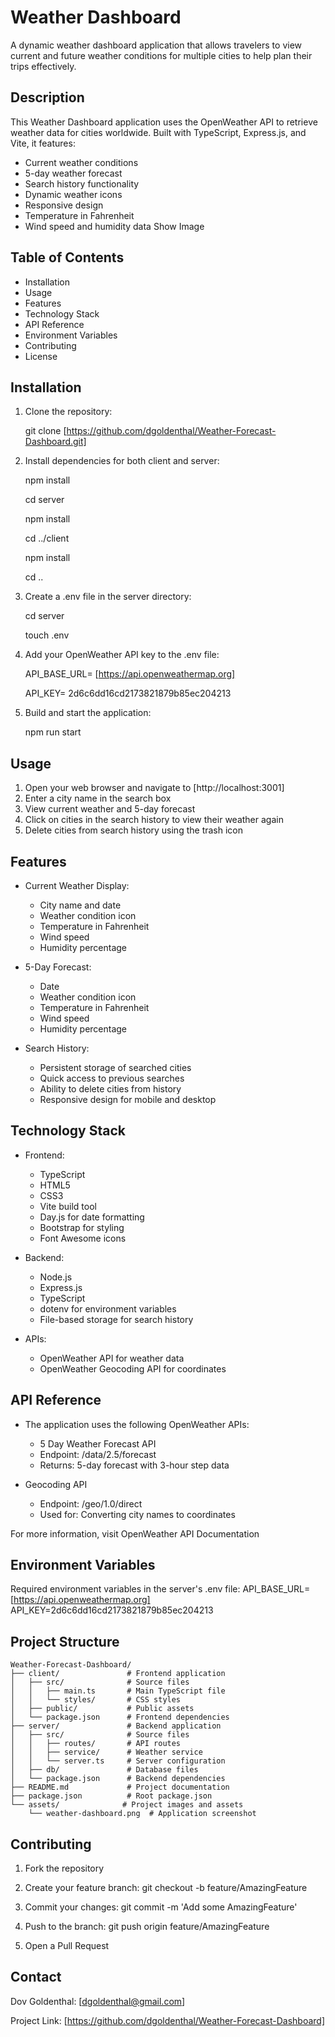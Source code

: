 # Weather Dashboard

A dynamic weather dashboard application that allows travelers to view current and future weather conditions for multiple cities to help plan their trips effectively.

## Description

This Weather Dashboard application uses the OpenWeather API to retrieve weather data for cities worldwide. Built with TypeScript, Express.js, and Vite, it features:

- Current weather conditions
- 5-day weather forecast
- Search history functionality
- Dynamic weather icons
- Responsive design
- Temperature in Fahrenheit
- Wind speed and humidity data
Show Image

## Table of Contents

- Installation
- Usage
- Features
- Technology Stack
- API Reference
- Environment Variables
- Contributing
- License

## Installation

1. Clone the repository:

      git clone [https://github.com/dgoldenthal/Weather-Forecast-Dashboard.git]

2. Install dependencies for both client and server:

      npm install

      cd server

      npm install

      cd ../client

      npm install

      cd ..

3. Create a .env file in the server directory:
  
      cd server

      touch .env

4. Add your OpenWeather API key to the .env file:

      API_BASE_URL= [https://api.openweathermap.org]

      API_KEY= 2d6c6dd16cd2173821879b85ec204213

5. Build and start the application:

      npm run start

## Usage

1. Open your web browser and navigate to [http://localhost:3001]
2. Enter a city name in the search box
3. View current weather and 5-day forecast
4. Click on cities in the search history to view their weather again
5. Delete cities from search history using the trash icon

## Features

- Current Weather Display:
   - City name and date
   - Weather condition icon
   - Temperature in Fahrenheit
   - Wind speed
   - Humidity percentage

- 5-Day Forecast:
   - Date
   - Weather condition icon
   - Temperature in Fahrenheit
   - Wind speed
   - Humidity percentage

- Search History:
   - Persistent storage of searched cities
   - Quick access to previous searches
   - Ability to delete cities from history
   - Responsive design for mobile and desktop

## Technology Stack

- Frontend:
   - TypeScript
   - HTML5
   - CSS3
   - Vite build tool
   - Day.js for date formatting
   - Bootstrap for styling
   - Font Awesome icons

- Backend:
   - Node.js
   - Express.js
   - TypeScript
   - dotenv for environment variables
   - File-based storage for search history

- APIs:
   - OpenWeather API for weather data
   - OpenWeather Geocoding API for coordinates

## API Reference

- The application uses the following OpenWeather APIs:
   - 5 Day Weather Forecast API
   - Endpoint: /data/2.5/forecast
   - Returns: 5-day forecast with 3-hour step data

- Geocoding API
   - Endpoint: /geo/1.0/direct
   - Used for: Converting city names to coordinates

For more information, visit OpenWeather API Documentation

## Environment Variables

Required environment variables in the server's .env file:
API_BASE_URL=[https://api.openweathermap.org]
API_KEY=2d6c6dd16cd2173821879b85ec204213

## Project Structure

```
Weather-Forecast-Dashboard/
├── client/               # Frontend application
│   ├── src/              # Source files
│   │   ├── main.ts       # Main TypeScript file
│   │   └── styles/       # CSS styles
│   ├── public/           # Public assets
│   └── package.json      # Frontend dependencies
├── server/               # Backend application
│   ├── src/              # Source files
│   │   ├── routes/       # API routes
│   │   ├── service/      # Weather service
│   │   └── server.ts     # Server configuration
│   ├── db/               # Database files
│   └── package.json      # Backend dependencies
├── README.md             # Project documentation
├── package.json          # Root package.json
└── assets/              # Project images and assets
    └── weather-dashboard.png  # Application screenshot
```

## Contributing

1. Fork the repository

2. Create your feature branch:
   git checkout -b feature/AmazingFeature

3. Commit your changes:
   git commit -m 'Add some AmazingFeature'

4. Push to the branch:
   git push origin feature/AmazingFeature

5. Open a Pull Request

## Contact

Dov Goldenthal: [dgoldenthal@gmail.com]

Project Link: [https://github.com/dgoldenthal/Weather-Forecast-Dashboard]
